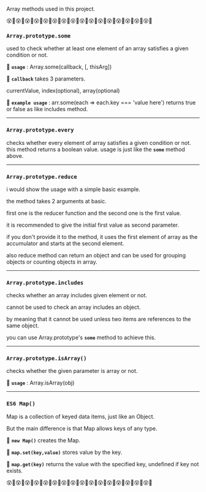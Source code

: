 Array methods used in this project.

😵💫😵💫😵💫😵💫😵💫😵💫😵💫😵💫😵💫😵💫😵💫😵💫😵💫😵💫😵💫😵💫

### `Array.prototype.some`
   used to check whether at least one element of an array satisfies a given condition or not.
   
🔴 **``usage``** : Array.some(callback, [, thisArg])

🔴 **``callback``** takes 3 parameters.

currentValue, index(optional), array(optional)
    
🔴 **``example usage``** : arr.some(each => each.key === 'value here')
returns true or false as like includes method.

------------
### `Array.prototype.every`

checks whether every element of array satisfies a given condition or not.
this method returns a boolean value.
usage is just like the **``some``** method above.

------------
### `Array.prototype.reduce`

i would show the usage with a simple basic example.

the method takes 2 arguments at basic.

first one is the reducer function and the second one is
the first value.

it is recommended to give the initial first value as second parameter.

if you don't provide it to the method, it uses the first element of array as the
accumulator and starts at the second element.

also reduce method can return an object and can be used for grouping objects
or counting objects in array.

------------
### `Array.prototype.includes`

checks whether an array includes given element or not.

cannot be used to check an array includes an object.

by meaning that it cannot be used unless two items are references to the same object.

you can use Array.prototype's **``some``** method to achieve this.


------------

### `Array.prototype.isArray()`
checks whether the given parameter is array or not.

🔴 **``usage``** : Array.isArray(obj)

------------


### `ES6 Map()`
Map is a collection of keyed data items, just like an Object.

But the main difference is that Map allows keys of any type.

   🔴 **``new Map()``** creates the Map.

   🔴 **``map.set(key,value)``** stores value by the key.

   🔴 **``map.get(key)``** returns the value with the specified key, undefined if key not exists.



😵💫😵💫😵💫😵💫😵💫😵💫😵💫😵💫😵💫😵💫😵💫😵💫😵💫😵💫😵💫😵💫

